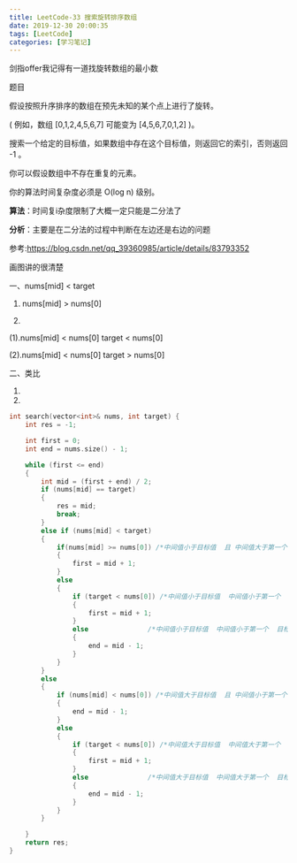 ```yaml
---
title: LeetCode-33 搜索旋转排序数组
date: 2019-12-30 20:00:35
tags: [LeetCode]
categories: [学习笔记]
---
```


剑指offer我记得有一道找旋转数组的最小数

<!--more-->

题目

假设按照升序排序的数组在预先未知的某个点上进行了旋转。

( 例如，数组 [0,1,2,4,5,6,7] 可能变为 [4,5,6,7,0,1,2] )。

搜索一个给定的目标值，如果数组中存在这个目标值，则返回它的索引，否则返回 -1 。

你可以假设数组中不存在重复的元素。

你的算法时间复杂度必须是 O(log n) 级别。



**算法**：时间复i杂度限制了大概一定只能是二分法了

**分析**：主要是在二分法的过程中判断在左边还是右边的问题



参考:https://blog.csdn.net/qq_39360985/article/details/83793352



画图讲的很清楚

一、nums[mid] < target

1. nums[mid] > nums[0] 

2. 

   (1).nums[mid] < nums[0]   target < nums[0]

   (2).nums[mid] < nums[0]   target > nums[0]



二、类比

1.

2.



```c++
int search(vector<int>& nums, int target) {
	int res = -1;

	int first = 0;
	int end = nums.size() - 1;

	while (first <= end)
	{
		int mid = (first + end) / 2;
		if (nums[mid] == target)
		{
			res = mid;
			break;
		}
		else if (nums[mid] < target)
		{
			if(nums[mid] >= nums[0]) /*中间值小于目标值  且 中间值大于第一个  肯定在前一个排序数组*/
			{
				first = mid + 1;
			}
			else
			{
				if (target < nums[0]) /*中间值小于目标值  中间值小于第一个  目标值小于第一个 在后一个排序数组*/
				{
					first = mid + 1;
				}
				else               /*中间值小于目标值  中间值小于第一个  目标值大于第一个  在前一个排序数组*/
				{
					end = mid - 1;
				}
			}
		}
		else
		{
			if (nums[mid] < nums[0]) /*中间值大于目标值  且 中间值小于第一个  在后一个排序数组*/
			{
				end = mid - 1;
			}
			else
			{
				if (target < nums[0]) /*中间值大于目标值  中间值大于第一个  目标值小于第一个 在后一个排序数组*/
				{
					first = mid + 1;
				}
				else               /*中间值大于目标值  中间值大于第一个  目标值大于第一个  在前一个排序数组*/
				{
					end = mid - 1;
				}
			}
		}

	}
	return res;
}
```

